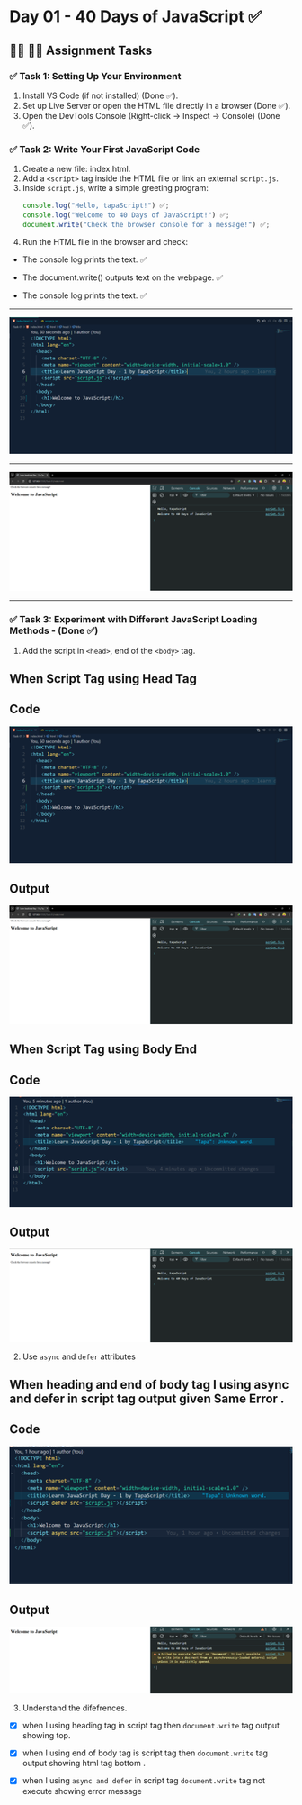 # Day 01 - 40 Days of JavaScript ✅

## 👩‍💻 🧑‍💻 Assignment Tasks

### ✅ Task 1: Setting Up Your Environment

1. Install VS Code (if not installed) (Done ✅).
2. Set up Live Server or open the HTML file directly in a browser (Done ✅).
3. Open the DevTools Console (Right-click → Inspect → Console) (Done ✅).

### ✅ Task 2: Write Your First JavaScript Code

1. Create a new file: index.html.
2. Add a `<script>` tag inside the HTML file or link an external `script.js`.
3. Inside `script.js`, write a simple greeting program:
   ```js
   console.log("Hello, tapaScript!") ✅;
   console.log("Welcome to 40 Days of JavaScript!") ✅;
   document.write("Check the browser console for a message!") ✅;
   ```
4. Run the HTML file in the browser and check:

- The console log prints the text. ✅
- The document.write() outputs text on the webpage. ✅

- The console log prints the text. ✅

---

![task-one-code](task-01%20code.png)

---

![task-one-output](task-01%20output.png)

---

### ✅ Task 3: Experiment with Different JavaScript Loading Methods - (Done ✅)

1. Add the script in `<head>`, end of the `<body>` tag.

## When Script Tag using Head Tag

## Code

![task-2](./task-01%20code.png)

## Output

![task-2](./task-01%20output.png)

## When Script Tag using Body End

## Code

![Task-2](./task-2-code.png)

## Output

![Task-2](./task2-output.png)

2. Use `async` and `defer` attributes

## When heading and end of body tag I using async and defer in script tag output given Same Error .

## Code

![Code](./async%20and%20defer.png)

## Output

![Output](error.png)

3. Understand the difefrences.

- [x] when I using heading tag in script tag then `document.write` tag output showing top.
- [x] when I using end of body tag is script tag then `document.write` tag output showing html tag bottom .

- [x] when I using `async and defer` in script tag `document.write` tag not execute showing error message
